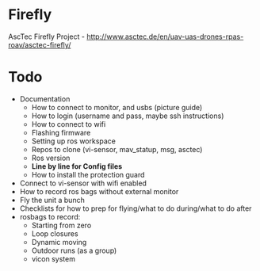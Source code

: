 # Firefly
AscTec Firefly Project - http://www.asctec.de/en/uav-uas-drones-rpas-roav/asctec-firefly/

# Todo

* Documentation
  * How to connect to monitor, and usbs (picture guide)
  * How to login (username and pass, maybe ssh instructions)
  * How to connect to wifi
  * Flashing firmware
  * Setting up ros workspace
  * Repos to clone (vi-sensor, mav_statup, msg, asctec)
  * Ros version
  * **Line by line for Config files**
  * How to install the protection guard
* Connect to vi-sensor with wifi enabled
* How to record ros bags without external monitor
* Fly the unit a bunch
* Checklists for how to prep for flying/what to do during/what to do after
* rosbags to record:
  * Starting from zero
  * Loop closures
  * Dynamic moving
  * Outdoor runs (as a group)
  * vicon system
